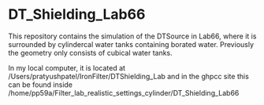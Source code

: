 # DT_Shielding_Lab66
This repository contains the simulation of the DTSource in Lab66, where it is surrounded by cylindercal water tanks containing borated water. Previously the geometry only consists of cubical water tanks. 

  In my local computer, it is located at /Users/pratyushpatel/IronFilter/DTShielding_Lab and in the ghpcc site this can be found inside /home/pp59a/Filter_lab_realistic_settings_cylinder/DT_Shielding_Lab66   
